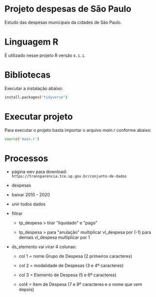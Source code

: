 # Projeto despesas de São Paulo

Estudo das despesas municipais da cidades de São Paulo.


# Linguagem R

É utilizado nesse projeto R versão `4.1.1`.


# Bibliotecas

Executar a instalação abaixo:

```sh
install.packages("tidyverse")
```


# Executar projeto

Para executar o projeto basta importar o arquivo *main.r* conforme abaixo:

```sh
source('main.r')
```


# Processos

* página wev para download: `https://transparencia.tce.sp.gov.br/conjunto-de-dados`

* despesas

* baixar 2010 - 2020

* unir todos dados

* filtrar

  - tp_despesa  > tirar "liquidado" e "pago" 

  - tp_despesa > para "anulação" multiplicar vl_despesa por (-1) para demais vl_despesa multiplicar por 1

* ds_elemento vai virar 4 colunas:

  - col 1 = nome Grupo de Despesa (2 primeiros caracteres)
  
  - col 2 = modalidade de Despesas (3 e 4º caracteres)
  
  - col 3 = Elemento de Despesa (5 e 6º caracteres)
  
  - col4 = Item de Despesa (7 e 8º caracteres e o nome que vem depois)



